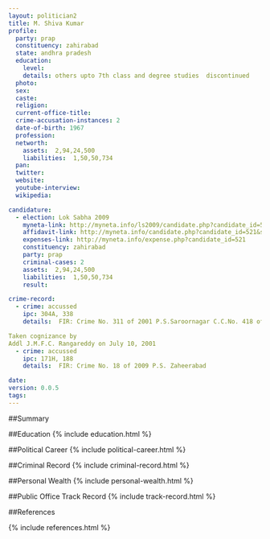 ```yaml
---
layout: politician2
title: M. Shiva Kumar
profile: 
  party: prap
  constituency: zahirabad
  state: andhra pradesh
  education: 
    level: 
    details: others upto 7th class and degree studies  discontinued
  photo: 
  sex: 
  caste: 
  religion: 
  current-office-title: 
  crime-accusation-instances: 2
  date-of-birth: 1967
  profession: 
  networth: 
    assets:  2,94,24,500
    liabilities:  1,50,50,734
  pan: 
  twitter: 
  website: 
  youtube-interview: 
  wikipedia: 

candidature: 
  - election: Lok Sabha 2009
    myneta-link: http://myneta.info/ls2009/candidate.php?candidate_id=521
    affidavit-link: http://myneta.info/candidate.php?candidate_id=521&scan=original
    expenses-link: http://myneta.info/expense.php?candidate_id=521
    constituency: zahirabad 
    party: prap
    criminal-cases: 2
    assets:  2,94,24,500
    liabilities:  1,50,50,734
    result:  

crime-record: 
  - crime: accussed
    ipc: 304A, 338
    details:  FIR: Crime No. 311 of 2001 P.S.Saroornagar C.C.No. 418 of 2007

Taken cognizance by
Addl J.M.F.C. Rangareddy on July 10, 2001  
  - crime: accussed
    ipc: 171H, 188
    details:  FIR: Crime No. 18 of 2009 P.S. Zaheerabad  

date: 
version: 0.0.5
tags: 
---
```

##Summary


##Education
{% include education.html %}


##Political Career
{% include political-career.html %}


##Criminal Record
{% include criminal-record.html %}


##Personal Wealth
{% include personal-wealth.html %}


##Public Office Track Record
{% include track-record.html %}


##References


{% include references.html %}